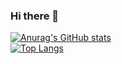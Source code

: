 ### Hi there 👋

[![Anurag's GitHub stats](https://github-readme-stats.vercel.app/api?username=gifuitvnluan&theme=chartreuse-dark&show_icons=true)](https://github.com/gifuitvnluan)
<br>
[![Top Langs](https://github-readme-stats.vercel.app/api/top-langs/?username=gifuitvnluan)](https://github.com/gifuitvnluan)
